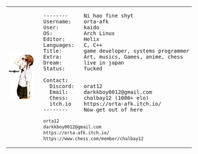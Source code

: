 <table style="border: none; border-collapse: collapse;">
  <tr>
    <td style="border: none;" width="260" align="center">
      <img src="pngegg.png" alt="lain" width="240">
    </td>
    <td style="border: none; padding-left: 20px; vertical-align: top;">

<pre>
--------     Ni hao fine shyt
Username:    orta-afk
User:        kaido 
OS:          Arch Linux
Editor:      Helix
Languages:   C, C++
Title:       game developer, systems programmer
Extra:       Art, musics, Games, anime, chess
Dream:       live in japan
Status:      fucked

Contact:
  Discord:   orat12
  Email:     darkkboy0012@gmail.com
  Chess:     chalbay12 (1000+ elo)
  itch.io    https://orta-afk.itch.io/
--------     Now get out of here
</pre>

    orta12
    darkkboy0012@gmail.com
    https://orta-afk.itch.io/
    https://www.chess.com/member/chalbay12
    
    
  </tr>
</table>

